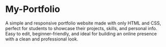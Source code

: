 # My-Portfolio
A simple and responsive portfolio website made with only HTML and CSS, perfect for students to showcase their projects, skills, and personal info. Easy to edit, beginner-friendly, and ideal for building an online presence with a clean and professional look.
